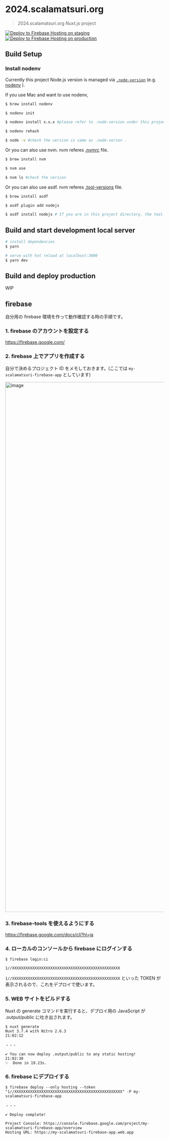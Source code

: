 # 2024.scalamatsuri.org

> 2024.scalamatsuri.org Nuxt.js project

[![Deploy to Firebase Hosting on staging](https://github.com/scalamatsuri/2024.scalamatsuri.org/actions/workflows/staging-firebase-hosting-merge.yml/badge.svg?branch=master)](https://github.com/scalamatsuri/2024.scalamatsuri.org/actions/workflows/staging-firebase-hosting-merge.yml) [![Deploy to Firebase Hosting on production](https://github.com/scalamatsuri/2024.scalamatsuri.org/actions/workflows/production-firebase-hosting-merge.yml/badge.svg?branch=production)](https://github.com/scalamatsuri/2024.scalamatsuri.org/actions/workflows/production-firebase-hosting-merge.yml)

## Build Setup

### Install nodenv

Currently this project Node.js version is managed via [`.node-version`](.node-version) (e.g. [nodenv](https://github.com/nodenv/nodenv) ).

If you use Mac and want to use nodenv,

```bash
$ brew install nodenv

$ nodenv init

$ nodenv install x.x.x #please refer to .node-version under this project

$ nodenv rehash

$ node -v #check the version is same as .node-verson .
```

Or you can also use nvm. nvm referes [.nvmrc](.nvmrc) file.

```bash
$ brew install nvm

$ nvm use

$ nvm ls #check the version
```

Or you can also use asdf. nvm referes [.tool-versions](.tool-versions) file.

```bash
$ brew install asdf

$ asdf plugin add nodejs

$ asdf install nodejs # If you are in this project directory, the tool version will be installed automatically.
```

## Build and start development local server

```bash
# install dependencies
$ yarn

# serve with hot reload at localhost:3000
$ yarn dev
```

## Build and deploy production

WIP

## firebase

自分用の firebase 環境を作って動作確認する時の手順です。

### 1. firebase のアカウントを設定する

https://firebase.google.com/

### 2. firebase 上でアプリを作成する

自分で決めるプロジェクト ID をメモしておきます。(ここでは `my-scalamatsuri-firebase-app` としています)

<img width="1682" alt="image" src="https://github.com/scalamatsuri/2024.scalamatsuri.org/assets/4135267/09c28bd4-074f-40c9-bb63-49b111bc8763">


### 3. firebase-tools を使えるようにする

https://firebase.google.com/docs/cli?hl=ja

### 4. ローカルのコンソールから firebase にログインする

```
$ firebase login:ci

1//XXXXXXXXXXXXXXXXXXXXXXXXXXXXXXXXXXXXXXXXXXXXXXXX
```

`1//XXXXXXXXXXXXXXXXXXXXXXXXXXXXXXXXXXXXXXXXXXXXXXXX` といった TOKEN が表示されるので、これをデプロイで使います。

### 5. WEB サイトをビルドする

Nuxt の generate コマンドを実行すると、デプロイ用の JavaScript が .output/public に吐き出されます。

```
$ nuxt generate
Nuxt 3.7.4 with Nitro 2.6.3                                                             21:02:12

・・・

✔ You can now deploy .output/public to any static hosting!                             21:02:30
✨  Done in 19.23s.
```

### 6. firebase にデプロイする

```
$ firebase deploy --only hosting --token "1//XXXXXXXXXXXXXXXXXXXXXXXXXXXXXXXXXXXXXXXXXXXXXXXX" -P my-scalamatsuri-firebase-app

・・・

✔ Deploy complete!

Project Console: https://console.firebase.google.com/project/my-scalamatsuri-firebase-app/overview
Hosting URL: https://my-scalamatsuri-firebase-app.web.app
```
